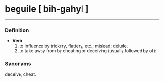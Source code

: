 # beguile [ bih-gahyl ]
---
### Definition
- **Verb**
  1. to influence by trickery, flattery, etc.; mislead; delude.
  2. to take away from by cheating or deceiving (usually followed by of):
### Synonyms
deceive, cheat.
